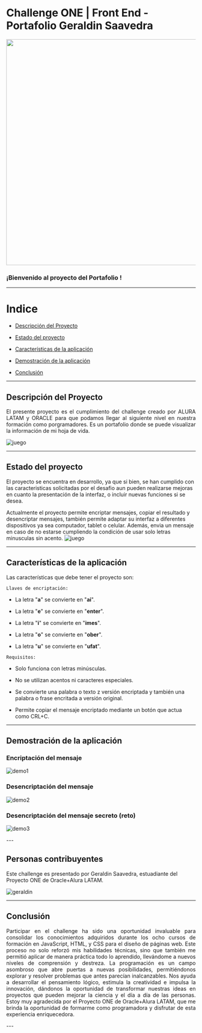 # Challenge ONE | Front End -  Portafolio Geraldin Saavedra

<p align="center" >
     <img width="600" heigth="600" src="https://github.com/GeraldinSaavedra/Potafolio_1/blob/main/assets/Captura.PNG">
</p>


### ¡Bienvenido al proyecto del Portafolio !
---
# Indice 

- [Descripción del Proyecto](#descripción-del-proyecto)

- [Estado del proyecto](#estado-del-proyecto)

- [Características de la aplicación](#características-de-la-aplicación)

- [Demostración de la aplicación](#demostración-de-la-aplicación)

- [Conclusión](#conclusión)

---

## Descripción del Proyecto 

<p align="justify">
El presente proyecto es el cumplimiento del challenge creado por ALURA LATAM y ORACLE para que podamos llegar al siguiente nivel en nuestra formación como porgramadores. Es un portafolio donde se puede visualizar la información de mi hoja de vida.

![juego](https://github.com/GeraldinSaavedra/challenge_geraldin/blob/0df031c2e7c1fce755f5502231f1905b667260af/Captura%20de%20pantalla%202024-08-03%20090022.png)

</p>

---
## Estado del proyecto

El proyecto se encuentra en desarrollo, ya que si bien, se han cumplido con las caracteristicas solicitadas por el desafio aun pueden realizarse mejoras en cuanto la presentación de la interfaz, o incluir nuevas funciones si se desea.

Actualmente el proyecto permite encriptar mensajes, copiar el resultado y desencriptar mensajes, también permite adaptar su interfaz a diferentes dispositivos ya sea computador, tablet o celular. Además, envia un mensaje en caso de no estarse cumpliendo la condición de usar solo letras minusculas sin acento.
![juego](https://github.com/GeraldinSaavedra/challenge_geraldin/blob/3fc940d019078a55ce297a6c510e21a3e3bfa3db/Captura%20de%20pantalla%202024-08-03%20091302.png)


---
## Características de la aplicación

Las características que debe tener el proyecto son:

`Llaves de encriptación: ` 

- La letra "**a**" se convierte en "**ai**".

- La letra "**e**" se convierte en "**enter**".

- La letra "**i**" se convierte en "**imes**".

- La letra "**o**" se convierte en "**ober**".

- La letra "**u**" se convierte en "**ufat**".

`Requisitos:`

- Solo funciona con letras minúsculas.

- No se utilizan acentos ni caracteres especiales.

- Se convierte una palabra o texto z versión encriptada y también una palabra o frase encritada a versión original.
  
- Permite copiar el mensaje encriptado mediante un botón que actua como CRL+C.

---

## Demostración de la aplicación

 <p align="center">

### Encriptación del mensaje

![demo1](https://github.com/GeraldinSaavedra/challenge_geraldin/blob/7b36fdb4bb56ec4c317be7f327008e64c2a2317c/Captura%20de%20pantalla%202024-08-03%20092007.png)


### Desencriptación del mensaje

![demo2](https://github.com/GeraldinSaavedra/challenge_geraldin/blob/7b36fdb4bb56ec4c317be7f327008e64c2a2317c/Captura%20de%20pantalla%202024-08-03%20092036.png )

### Desencriptación del mensaje secreto (reto)

![demo3](https://github.com/GeraldinSaavedra/challenge_geraldin/blob/df50c0e0f35b2890649d08b80b3353567722a33c/Captura%20de%20pantalla%202024-08-03%20092730.png )

</p>
---

## Personas contribuyentes

Este challenge es presentado por Geraldin Saavedra, estuadiante del Proyecto ONE de Oracle+Alura LATAM.

![geraldin](https://github.com/GeraldinSaavedra/challenge_geraldin/blob/df50c0e0f35b2890649d08b80b3353567722a33c/Captura%20de%20pantalla%202024-08-03%20093003.png)

---

## Conclusión
<p align="justify">
Participar en el challenge ha sido una oportunidad invaluable para consolidar los conocimientos adquiridos durante los ocho cursos de formación en JavaScript, HTML, y CSS para el diseño de páginas web. Este proceso no solo reforzó mis habilidades técnicas, sino que también me permitió aplicar de manera práctica todo lo aprendido, llevándome a nuevos niveles de comprensión y destreza. 
La programación es un campo asombroso que abre puertas a nuevas posibilidades, permitiéndonos explorar y resolver problemas que antes parecían inalcanzables. Nos ayuda a desarrollar el pensamiento lógico, estimula la creatividad e impulsa la innovación, dándonos la oportunidad de transformar nuestras ideas en proyectos que pueden mejorar la ciencia y el día a día de las personas. Estoy muy agradecida por el Proyecto ONE de Oracle+Alura LATAM, que me brinda la oportunidad de formarme como programadora y disfrutar de esta experiencia enriquecedora.
</p>
---
